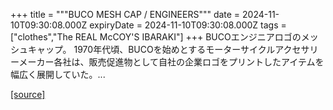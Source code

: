 +++
title = """BUCO MESH CAP / ENGINEERS"""
date = 2024-11-10T09:30:08.000Z
expiryDate = 2024-11-10T09:30:08.000Z
tags = ["clothes","The REAL McCOY'S IBARAKI"]
+++
BUCOエンジニアロゴのメッシュキャップ。 1970年代頃、BUCOを始めとするモーターサイクルアクセサリーメーカー各社は、販売促進物として自社の企業ロゴをプリントしたアイテムを幅広く展開していた。...

[[source]](https://the-realmccoys.ocnk.net/product/1420)
